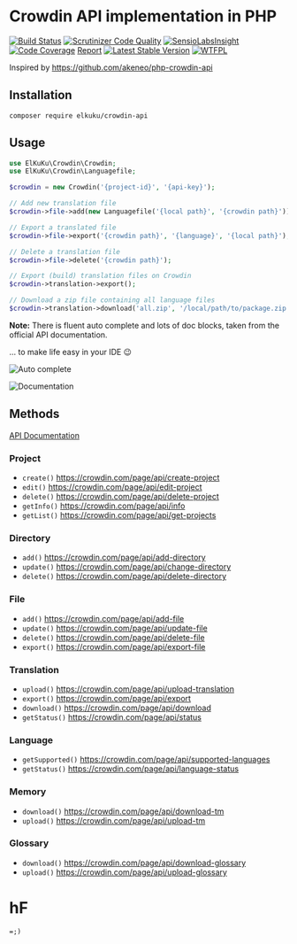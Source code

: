 # Crowdin API implementation in PHP

[![Build Status](https://travis-ci.org/elkuku/crowdin-api.svg?branch=master)](https://travis-ci.org/elkuku/crowdin-api) [![Scrutinizer Code Quality](https://scrutinizer-ci.com/g/elkuku/crowdin-api/badges/quality-score.png?b=master)](https://scrutinizer-ci.com/g/elkuku/crowdin-api/?branch=master) [![SensioLabsInsight](https://insight.sensiolabs.com/projects/f8cf4234-e131-4d5d-a2dd-13da3a039c89/mini.png)](https://insight.sensiolabs.com/projects/f8cf4234-e131-4d5d-a2dd-13da3a039c89) [![Code Coverage](https://scrutinizer-ci.com/g/elkuku/crowdin-api/badges/coverage.png?b=master)](https://scrutinizer-ci.com/g/elkuku/crowdin-api/?branch=master) [Report](https://elkuku.github.io/crowdin-api/coverage/) [![Latest Stable Version](https://poser.pugx.org/elkuku/crowdin-api/v/stable)](https://packagist.org/packages/elkuku/crowdin-api) [![WTFPL](http://www.wtfpl.net/wp-content/uploads/2012/12/wtfpl-badge-4.png)](http://www.wtfpl.net/)

Inspired by https://github.com/akeneo/php-crowdin-api

## Installation

`composer require elkuku/crowdin-api`

## Usage

```php
use ElKuKu\Crowdin\Crowdin;
use ElKuKu\Crowdin\Languagefile;

$crowdin = new Crowdin('{project-id}', '{api-key}');

// Add new translation file
$crowdin->file->add(new Languagefile('{local path}', '{crowdin path}'));

// Export a translated file
$crowdin->file->export('{crowdin path}', '{language}', '{local path}');

// Delete a translation file
$crowdin->file->delete('{crowdin path}');

// Export (build) translation files on Crowdin
$crowdin->translation->export();

// Download a zip file containing all language files
$crowdin->translation->download('all.zip', '/local/path/to/package.zip');
```

**Note:** There is fluent auto complete and lots of doc blocks, taken from the official API documentation.

... to make life easy in your IDE :wink:

![Auto complete](/../gh-pages/images/shot-1.png?raw=true "Auto complete")

![Documentation](/../gh-pages/images/shot-2.png?raw=true "Documentation")

## Methods

[API Documentation](https://elkuku.github.io/crowdin-api/docs/)

### Project
* `create()` https://crowdin.com/page/api/create-project
* `edit()` https://crowdin.com/page/api/edit-project
* `delete()` https://crowdin.com/page/api/delete-project
* `getInfo()` https://crowdin.com/page/api/info
* `getList()` https://crowdin.com/page/api/get-projects

### Directory
* `add()` https://crowdin.com/page/api/add-directory
* `update()` https://crowdin.com/page/api/change-directory
* `delete()` https://crowdin.com/page/api/delete-directory

### File
* `add()` https://crowdin.com/page/api/add-file
* `update()` https://crowdin.com/page/api/update-file
* `delete()` https://crowdin.com/page/api/delete-file
* `export()` https://crowdin.com/page/api/export-file

### Translation
* `upload()` https://crowdin.com/page/api/upload-translation
* `export()` https://crowdin.com/page/api/export
* `download()` https://crowdin.com/page/api/download
* `getStatus()` https://crowdin.com/page/api/status

### Language
* `getSupported()` https://crowdin.com/page/api/supported-languages
* `getStatus()` https://crowdin.com/page/api/language-status

### Memory
* `download()` https://crowdin.com/page/api/download-tm
* `upload()` https://crowdin.com/page/api/upload-tm

### Glossary
* `download()` https://crowdin.com/page/api/download-glossary
* `upload()` https://crowdin.com/page/api/upload-glossary

# hF
`=;)`
